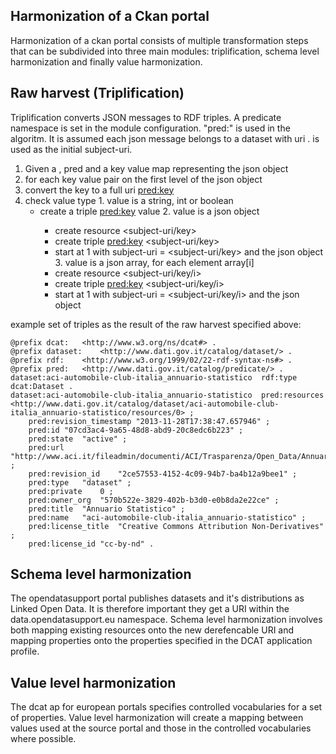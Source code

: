 Harmonization of a Ckan portal
-------------------------------

Harmonization of a ckan portal consists of multiple transformation steps that can be subdivided into three main modules: triplification, schema level harmonization and finally value harmonization.

## Raw harvest (Triplification)
Triplification converts JSON messages to RDF triples. A predicate namespace is set in the module configuration. "pred:" is used in the algoritm. It is assumed each json message belongs to a dataset with uri <dataset-uri>. <dataset-uri> is used as the initial subject-uri.

1. Given a <subject-uri>, pred and a key value map representing the json object
2. for each key value pair  on the first level of the json object
  1. convert the key to a full uri <pred:key>
  2. check value type
    1. value is a string, int or boolean
      - create a triple <subject-uri> <pred:key> value
    2. value is a json object
		- create resource <subject-uri/key>
		- create triple <subject-uri> <pred:key> <subject-uri/key>
		- start at 1 with subject-uri = <subject-uri/key> and the json object
    3. value is a json array, for each element array[i]
		- create resource <subject-uri/key/i>
		- create triple <subject-uri> <pred:key> <subject-uri/key/i>
		- start at 1 with subject-uri = <subject-uri/key/i> and the json object
 
		
example set of triples as the result of the raw harvest specified above:

```
@prefix dcat:	<http://www.w3.org/ns/dcat#> .
@prefix dataset:	<http://www.dati.gov.it/catalog/dataset/> .
@prefix rdf:	<http://www.w3.org/1999/02/22-rdf-syntax-ns#> .
@prefix pred:	<http://www.dati.gov.it/catalog/predicate/> .
dataset:aci-automobile-club-italia_annuario-statistico	rdf:type	dcat:Dataset .
dataset:aci-automobile-club-italia_annuario-statistico	pred:resources	<http://www.dati.gov.it/catalog/dataset/aci-automobile-club-italia_annuario-statistico/resources/0> ;
	pred:revision_timestamp	"2013-11-28T17:38:47.657946" ;
	pred:id	"07cd3ac4-9a65-48d8-abd9-20c8edc6b223" ;
	pred:state	"active" ;
	pred:url	"http://www.aci.it/fileadmin/documenti/ACI/Trasparenza/Open_Data/Annuario_statistico.pdf" ;
	pred:revision_id	"2ce57553-4152-4c09-94b7-ba4b12a9bee1" ;
	pred:type	"dataset" ;
	pred:private	0 ;
	pred:owner_org	"570b522e-3829-402b-b3d0-e0b8da2e22ce" ;
	pred:title	"Annuario Statistico" ;
	pred:name	"aci-automobile-club-italia_annuario-statistico" ;
	pred:license_title	"Creative Commons Attribution Non-Derivatives" ;
	pred:license_id	"cc-by-nd" .
```


## Schema level harmonization
The opendatasupport portal publishes datasets and it's distributions as Linked Open Data. It is therefore important they get a URI within the data.opendatasupport.eu namespace.
Schema level harmonization involves both mapping existing resources onto the new derefencable URI and mapping properties onto the properties specified in the DCAT application profile.

## Value level harmonization
The dcat ap for european portals specifies controlled vocabularies for a set of properties. Value level harmonization will create a mapping between values used at the source portal and those in the controlled vocabularies where possible.
